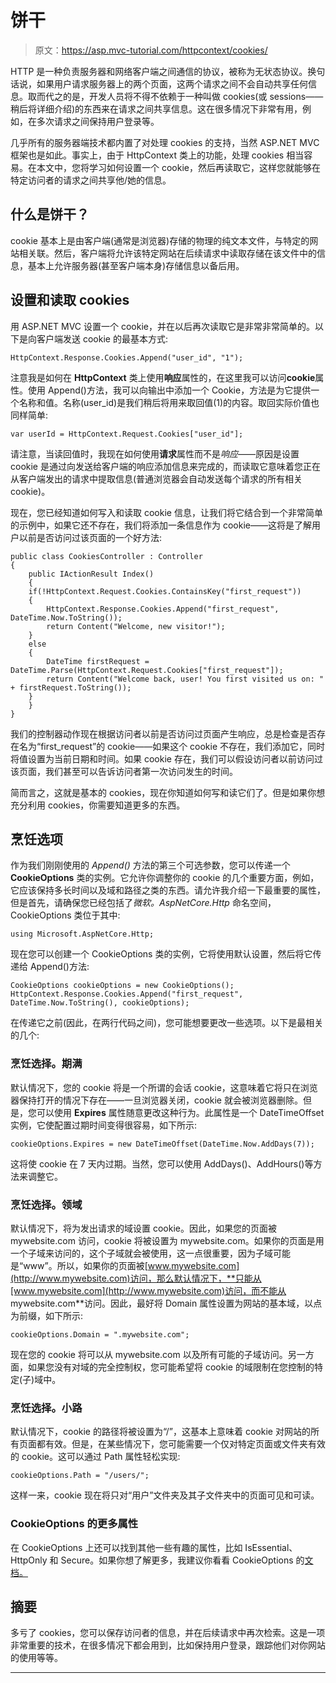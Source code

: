 # 饼干

> 原文：<https://asp.mvc-tutorial.com/httpcontext/cookies/>

HTTP 是一种负责服务器和网络客户端之间通信的协议，被称为无状态协议。换句话说，如果用户请求服务器上的两个页面，这两个请求之间不会自动共享任何信息。取而代之的是，开发人员将不得不依赖于一种叫做 cookies(或 sessions——稍后将详细介绍)的东西来在请求之间共享信息。这在很多情况下非常有用，例如，在多次请求之间保持用户登录等。

几乎所有的服务器端技术都内置了对处理 cookies 的支持，当然 ASP.NET MVC 框架也是如此。事实上，由于 HttpContext 类上的功能，处理 cookies 相当容易。在本文中，您将学习如何设置一个 cookie，然后再读取它，这样您就能够在特定访问者的请求之间共享他/她的信息。

## 什么是饼干？

cookie 基本上是由客户端(通常是浏览器)存储的物理的纯文本文件，与特定的网站相关联。然后，客户端将允许该特定网站在后续请求中读取存储在该文件中的信息，基本上允许服务器(甚至客户端本身)存储信息以备后用。

## 设置和读取 cookies

用 ASP.NET MVC 设置一个 cookie，并在以后再次读取它是非常非常简单的。以下是向客户端发送 cookie 的最基本方式:

<input type="hidden" name="IL_IN_ARTICLE">

```
HttpContext.Response.Cookies.Append("user_id", "1");
```

注意我是如何在 **HttpContext** 类上使用**响应**属性的，在这里我可以访问**cookie**属性。使用 Append()方法，我可以向输出中添加一个 Cookie，方法是为它提供一个名称和值。名称(user_id)是我们稍后将用来取回值(1)的内容。取回实际价值也同样简单:

```
var userId = HttpContext.Request.Cookies["user_id"];
```

请注意，当读回值时，我现在如何使用**请求**属性而不是*响应*——原因是设置 cookie 是通过向发送给客户端的响应添加信息来完成的，而读取它意味着您正在从客户端发出的请求中提取信息(普通浏览器会自动发送每个请求的所有相关 cookie)。

现在，您已经知道如何写入和读取 cookie 信息，让我们将它结合到一个非常简单的示例中，如果它还不存在，我们将添加一条信息作为 cookie——这将是了解用户以前是否访问过该页面的一个好方法:

```
public class CookiesController : Controller
{
    public IActionResult Index()
    {
    if(!HttpContext.Request.Cookies.ContainsKey("first_request"))
    {
        HttpContext.Response.Cookies.Append("first_request", DateTime.Now.ToString());
        return Content("Welcome, new visitor!");
    }
    else
    {
        DateTime firstRequest = DateTime.Parse(HttpContext.Request.Cookies["first_request"]);
        return Content("Welcome back, user! You first visited us on: " + firstRequest.ToString());
    }
    }
}
```

我们的控制器动作现在根据访问者以前是否访问过页面产生响应，总是检查是否存在名为“first_request”的 cookie——如果这个 cookie 不存在，我们添加它，同时将值设置为当前日期和时间。如果 cookie 存在，我们可以假设访问者以前访问过该页面，我们甚至可以告诉访问者第一次访问发生的时间。

简而言之，这就是基本的 cookies，现在你知道如何写和读它们了。但是如果你想充分利用 cookies，你需要知道更多的东西。

## 烹饪选项

作为我们刚刚使用的 *Append()* 方法的第三个可选参数，您可以传递一个 **CookieOptions** 类的实例。它允许你调整你的 cookie 的几个重要方面，例如，它应该保持多长时间以及域和路径之类的东西。请允许我介绍一下最重要的属性，但是首先，请确保您已经包括了*微软。AspNetCore.Http* 命名空间，CookieOptions 类位于其中:

```
using Microsoft.AspNetCore.Http;
```

现在您可以创建一个 CookieOptions 类的实例，它将使用默认设置，然后将它传递给 Append()方法:

```
CookieOptions cookieOptions = new CookieOptions();            
HttpContext.Response.Cookies.Append("first_request", DateTime.Now.ToString(), cookieOptions);
```

在传递它之前(因此，在两行代码之间)，您可能想要更改一些选项。以下是最相关的几个:

### 烹饪选择。期满

默认情况下，您的 cookie 将是一个所谓的会话 cookie，这意味着它将只在浏览器保持打开的情况下存在——一旦浏览器关闭，cookie 就会被浏览器删除。但是，您可以使用 **Expires** 属性随意更改这种行为。此属性是一个 DateTimeOffset 实例，它使配置过期时间变得很容易，如下所示:

```
cookieOptions.Expires = new DateTimeOffset(DateTime.Now.AddDays(7));
```

这将使 cookie 在 7 天内过期。当然，您可以使用 AddDays()、AddHours()等方法来调整它。

### 烹饪选择。领域

默认情况下，将为发出请求的域设置 cookie。因此，如果您的页面被 mywebsite.com 访问，cookie 将被设置为 mywebsite.com。如果你的页面是用一个子域来访问的，这个子域就会被使用，这一点很重要，因为子域可能是“www”。所以，如果你的页面被[www.mywebsite.com](http://www.mywebsite.com)访问，那么默认情况下，**只能从[www.mywebsite.com](http://www.mywebsite.com)访问，而不能从 mywebsite.com**访问。因此，最好将 Domain 属性设置为网站的基本域，以点为前缀，如下所示:

```
cookieOptions.Domain = ".mywebsite.com";
```

现在您的 cookie 将可以从 mywebsite.com 以及所有可能的子域访问。另一方面，如果您没有对域的完全控制权，您可能希望将 cookie 的域限制在您控制的特定(子)域中。

### 烹饪选择。小路

默认情况下，cookie 的路径将被设置为“/”，这基本上意味着 cookie 对网站的所有页面都有效。但是，在某些情况下，您可能需要一个仅对特定页面或文件夹有效的 cookie。这可以通过 Path 属性轻松实现:

```
cookieOptions.Path = "/users/";
```

这样一来，cookie 现在将只对“用户”文件夹及其子文件夹中的页面可见和可读。

### CookieOptions 的更多属性

在 CookieOptions 上还可以找到其他一些有趣的属性，比如 IsEssential、HttpOnly 和 Secure。如果你想了解更多，我建议你看看 CookieOptions 的[文档。](https://docs.microsoft.com/en-us/dotnet/api/microsoft.aspnetcore.http.cookieoptions)

## 摘要

多亏了 cookies，您可以保存访问者的信息，并在后续请求中再次检索。这是一项非常重要的技术，在很多情况下都会用到，比如保持用户登录，跟踪他们对你网站的使用等等。

* * *